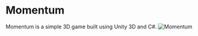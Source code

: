 # Momentum
Momentum is a simple 3D game built using Unity 3D and C#.
![Momentum](https://user-images.githubusercontent.com/49799187/165381195-4d76f177-a099-485e-a74a-ffa814081c06.png)
